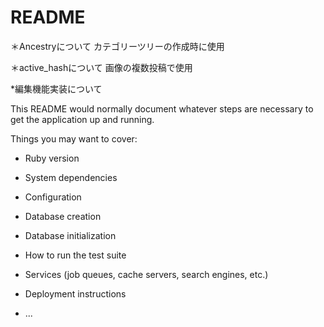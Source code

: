 # README

＊Ancestryについて
カテゴリーツリーの作成時に使用

＊active_hashについて
画像の複数投稿で使用

*編集機能実装について


This README would normally document whatever steps are necessary to get the
application up and running.

Things you may want to cover:

* Ruby version

* System dependencies

* Configuration

* Database creation

* Database initialization

* How to run the test suite

* Services (job queues, cache servers, search engines, etc.)

* Deployment instructions

* ...

